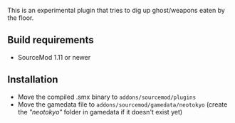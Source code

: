 This is an experimental plugin that tries to dig up ghost/weapons eaten by the floor.


## Build requirements
* SourceMod 1.11 or newer

## Installation
* Move the compiled .smx binary to `addons/sourcemod/plugins`
* Move the gamedata file to `addons/sourcemod/gamedata/neotokyo` (create the *"neotokyo"* folder in gamedata if it doesn't exist yet)
